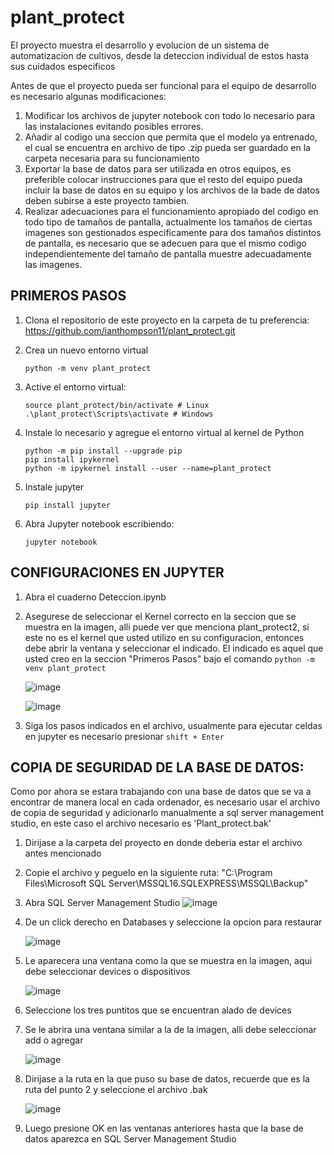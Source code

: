 # plant_protect
El proyecto muestra el desarrollo y evolucion de un sistema de automatizacion de cultivos, desde la deteccion individual de estos hasta sus cuidados especificos


Antes de que el proyecto pueda ser funcional para el equipo de desarrollo es necesario algunas modificaciones:

1. Modificar los archivos de jupyter notebook con todo lo necesario para las instalaciones evitando posibles errores.
2. Añadir al codigo una seccion que permita que el modelo ya entrenado, el cual se encuentra en archivo de tipo .zip pueda ser guardado en la carpeta necesaria para su funcionamiento
3. Exportar la base de datos para ser utilizada en otros equipos, es preferible colocar instrucciones para que el resto del equipo pueda incluir la base de datos en su equipo y los archivos de la bade de datos deben subirse a este proyecto tambien.
4. Realizar adecuaciones para el funcionamiento apropiado del codigo en todo tipo de tamaños de pantalla, actualmente los tamaños de ciertas imagenes son gestionados especificamente para dos tamaños distintos de pantalla, es necesario que se adecuen para que el mismo codigo independientemente del tamaño de pantalla muestre adecuadamente las imagenes.

## PRIMEROS PASOS

1. Clona el repositorio de este proyecto en la carpeta de tu preferencia: https://github.com/ianthompson11/plant_protect.git
2. Crea un nuevo entorno virtual

   ``` python -m venv plant_protect ```
   
3. Active el entorno virtual:
   ```
   source plant_protect/bin/activate # Linux
   .\plant_protect\Scripts\activate # Windows
    ```

4. Instale lo necesario y agregue el entorno virtual al kernel de Python
   ```
   python -m pip install --upgrade pip
   pip install ipykernel
   python -m ipykernel install --user --name=plant_protect
   ```
5. Instale jupyter
   ```
   pip install jupyter
   ```
6. Abra Jupyter notebook escribiendo:
   ```
   jupyter notebook
   ```

## CONFIGURACIONES EN JUPYTER
1. Abra el cuaderno Deteccion.ipynb
2. Asegurese de seleccionar el Kernel correcto en la seccion que se muestra en la imagen, alli puede ver que menciona plant_protect2, si este no es el kernel que usted utilizo en su configuracion, entonces debe abrir la ventana y seleccionar el indicado. El indicado es aquel que usted creo en la seccion "Primeros Pasos" bajo el comando ``` python -m venv plant_protect ```
   
   ![image](https://github.com/user-attachments/assets/06ad8ec0-62e3-4c36-ad3d-ce0214c7b5ee)

   ![image](https://github.com/user-attachments/assets/46b82023-347e-4e56-bd84-9814579c2e34)

3. Siga los pasos indicados en el archivo, usualmente para ejecutar celdas en jupyter es necesario presionar ```shift + Enter```




## COPIA DE SEGURIDAD DE LA BASE DE DATOS:

Como por ahora se estara trabajando con una base de datos que se va a encontrar de manera local en cada ordenador, es necesario usar el archivo de copia de seguridad y adicionarlo manualmente a sql server management studio, en este caso el archivo necesario es 'Plant_protect.bak'
1. Dirijase a la carpeta del proyecto en donde deberia estar el archivo antes mencionado
2. Copie el archivo y peguelo en la siguiente ruta: "C:\Program Files\Microsoft SQL Server\MSSQL16.SQLEXPRESS\MSSQL\Backup"
3. Abra SQL Server Management Studio
![image](https://github.com/user-attachments/assets/bbab20cd-cf01-4f77-90b5-c358f92e91c1)

4. De un click derecho en Databases y seleccione la opcion para restaurar
   
   ![image](https://github.com/user-attachments/assets/f519d71c-8e8f-47ea-8f3b-066cd12a7dc5)

5. Le aparecera una ventana como la que se muestra en la imagen, aqui debe seleccionar devices o dispositivos
   
   ![image](https://github.com/user-attachments/assets/e8fd0bc9-5ab0-4c75-b159-424d48d4b321)
   
6. Seleccione los tres puntitos que se encuentran alado de devices
    
7. Se le abrira una ventana similar a la de la imagen, alli debe seleccionar add o agregar
    
   ![image](https://github.com/user-attachments/assets/32e6cea3-e682-4a93-94ab-1bc3639692c5)

8. Dirijase a la ruta en la que puso su base de datos, recuerde que es la ruta del punto 2 y seleccione el archivo .bak
    
   ![image](https://github.com/user-attachments/assets/79fb5128-ca69-4330-b475-f70277ce72a9)
   
9. Luego presione OK en las ventanas anteriores hasta que la base de datos aparezca en SQL Server Management Studio







